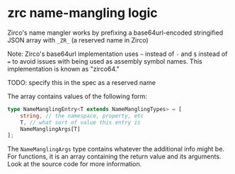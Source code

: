 # zrc name-mangling logic

Zirco's name mangler works by prefixing a base64url-encoded stringified JSON array with `_ZR_` (a reserved name in Zirco)

Note: Zirco's base64url implementation uses `~` instead of `-` and `$` instead of `=` to avoid issues with being used as assembly symbol names. This implementation is known as "zirco64."

TODO: specify this in the spec as a reserved name

The array contains values of the following form:

```ts
type NameManglingEntry<T extends NameManglingTypes> = [
    string, // the namespace, property, etc
    T, // what sort of value this entry is
    NameManglingArgs[T]
];
```

The `NameManglingArgs` type contains whatever the additional info might be. For functions, it is an array containing the return value and its arguments. Look at the source code for more information.